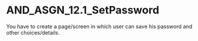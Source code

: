 # AND_ASGN_12.1_SetPassword

You have to create a page/screen in which user can save his password and other
choices/details.
